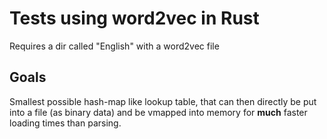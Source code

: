 # Tests using word2vec in Rust


Requires a dir called "English" with a word2vec file

## Goals
Smallest possible hash-map like lookup table, that can then directly be put into a file (as binary data) and be vmapped into memory  for **much** faster loading times than parsing.